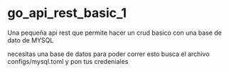 # go_api_rest_basic_1
Una pequeña api rest que permite hacer un crud basico con una base de dato de MYSQL 


necesitas una base de datos para poder correr esto busca el archivo configs/mysql.toml y pon tus credeniales